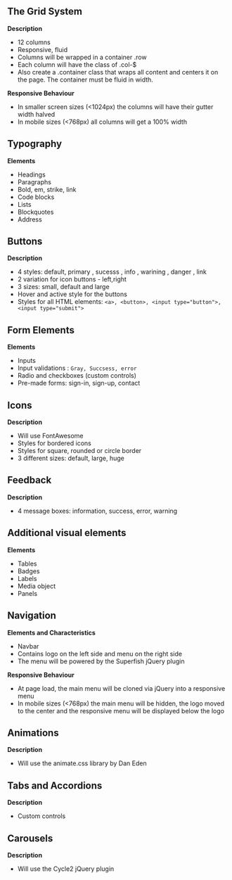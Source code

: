 
## The Grid System

**Description**

- 12 columns
- Responsive, fluid
- Columns will be wrapped in a container .row
- Each column will have the class of .col-$
- Also create a .container class that wraps all content and centers it on the page. The container must be fluid in width.

**Responsive Behaviour**

- In smaller screen sizes (<1024px) the columns will have their gutter width halved
- In mobile sizes (<768px) all columns will get a 100% width

## Typography

**Elements**

- Headings
- Paragraphs
- Bold, em, strike, link
- Code blocks
- Lists
- Blockquotes
- Address

## Buttons

**Description**

- 4 styles: default, primary , sucesss , info , warining , danger , link 
- 2 variation for icon buttons - left,right
- 3 sizes: small, default and large
- Hover and active style for the buttons
- Styles for all HTML elements: `<a>, <button>, <input type="button">, <input type="submit">`

## Form Elements

**Elements**

- Inputs
- Input validations :  `Gray, Succsess, error`
- Radio and checkboxes (custom controls)
- Pre-made forms: sign-in, sign-up, contact

## Icons

**Description**

- Will use FontAwesome
- Styles for bordered icons
- Styles for square, rounded or circle border
- 3 different sizes: default, large, huge

## Feedback

**Description**

- 4 message boxes: information, success, error, warning

## Additional visual elements

**Elements**

- Tables
- Badges
- Labels
- Media object
- Panels


## Navigation

**Elements and Characteristics**

- Navbar
- Contains logo on the left side and menu on the right side
- The menu will be powered by the Superfish jQuery plugin

**Responsive Behaviour**

- At page load, the main menu will be cloned via jQuery into a responsive menu
- In mobile sizes (<768px) the main menu will be hidden, the logo moved to the center and the responsive menu will be displayed below the logo

## Animations

**Description**

- Will use the animate.css library by Dan Eden

## Tabs and Accordions

**Description**

- Custom controls

## Carousels

**Description**

- Will use the Cycle2 jQuery plugin
